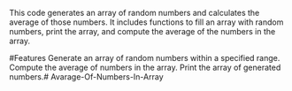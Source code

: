 This code generates an array of random numbers and calculates the average of those numbers. It includes functions to fill an array with random numbers, print the array, and compute the average of the numbers in the array.

#Features
Generate an array of random numbers within a specified range.
Compute the average of numbers in the array.
Print the array of generated numbers.# Avarage-Of-Numbers-In-Array
